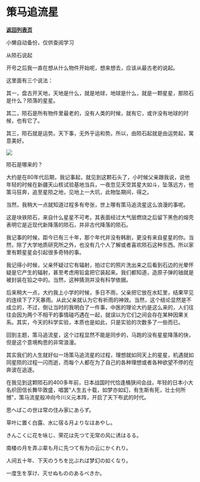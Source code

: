 # 策马追流星

[**返回列表页**](/gzh/记忆承载)

小懒自动备份，仅供查阅学习

从陨石说起

  

开号之后我一直在想从什么物件开始呢，想来想去，应该从最古老的说起。

这里面有三个说法：

其一，盘古开天地，天地是什么，就是地球，地球是什么，就是一颗星星，那陨石是什么？陨落的星星。

其二，陨石是所有物件里最老的，没有人类的时候，就有它，或许没有地球的时候，也有它了。

其三，陨石就是运势。天下事，无外乎运和势。所以，由陨石起就是由运势起，寓意美好。

![](http://mmbiz.qpic.cn/mmbiz_png/VToK8ByghCg8EibLIF8XM28ukoAj2YxsDhzCiaXHtJpLcqthgyANzExvUm9ecejzxtoFOqSJPZXyiaFTlbN8Qy8WA/0?wx_fmt=png)

陨石是哪来的？

  

大约是在80年代后期，我记事起，就见到这颗石头了，小时候父亲跟我说，说他年轻的时候在新疆天山核试验基地当兵，一夜忽见天空其星大如斗，坠落远方，他策马狂奔，追至星陨之地，见地上一大坑，此物坠期间，得之。

  

当然，我稍大一点就知道过程多有夸张，世上哪有策马追流星这么浪漫的事呢。

  

这是块铁陨石，来自什么星星不可考。其表面经过大气层燃烧之后留下黑色的熔壳表明它是近现代新降落的陨石，并非古代降落的陨石。

  

我记事的时候，距今已有三十年，那个年代并没有韩剧，更没有来自星星的你。当然，除了大学地质研究所之外，也没有几个人了解或者喜欢陨石这种东西。所以家里有颗星星会引起很多奇特的事。  

  

我记得小时候，父亲怀疑过它有辐射，拍过它的照片洗出来之后看到石边的光晕怀疑是它产生的辐射，甚至考虑用铅盒把它装起来。我们都知道，造原子弹的铀就是被封装在铅之中的。当然，这种猜测并没有科学依据。

  

后来稍大一点，大约我上小学的时候，多日不雨，父亲把它放在水缸里，结果罕见的连续下了7天暴雨。从此父亲就认为它有祈雨的神效。当然，这个结论显然是不成立的，不过，倒让当时的我明白了一件事，中医的理论大约是这么来的，人们往往会因为两个不相干的事情碰巧遇在一起，就误以为它们之间会存在某种因果关系。其实，今天的科学实验，本质也是如此，只是实验的次数多了一些而已。

  

回到主题，策马追流星，这个过程显然不能是同步的，马跑的没有星星降落的快，但是这个意境构思的非常浪漫。  

  

其实我们的人生就好似一场策马追流星的过程，理想就如同天上的星星，机遇就如同星陨的过程一闪而逝，而每个人都在为了自己的各种理想或者各种欲望不停的在奔波在追逐。

  

在我见到这颗陨石的400多年前，日本战国时代恰逢桶狭间会战，年轻的日本小大名织田信长舞毕敦盛，唱罢“人生五十载，如梦亦如幻，有生斯有死，壮士何所憾”，策马流星般冲向今川义元本阵，开启了天下布武的时代。

  

思へばこの世は常の住み家にあらず。

草叶に置く白露、水に宿る月よりなほあやし。

きんこくに花を咏じ、荣花は先つて无常の风に诱はるる。

南楼の月を弄ぶ辈も月に先つて有为の云にかくれり。

人间五十年、下天のうちを比ぶれば梦幻の如くなり。

一度生を享け、灭せぬもののあるべきか。

  

